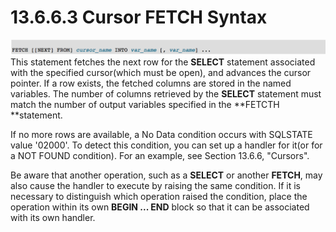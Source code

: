 # 13.6.6.3 Cursor FETCH Syntax

![](/assets/1504961848044.png)This statement fetches the next row for the **SELECT** statement associated with the specified cursor\(which must be open\), and advances the cursor pointer. If a row exists, the fetched columns are stored in the named variables. The number of columns retrieved by the **SELECT** statement must match the number of output variables specified in the **FETCTH **statement.

If no more rows are available, a No Data condition occurs with SQLSTATE value '02000'. To detect this condition, you can set up a handler for it\(or for a NOT FOUND condition\). For an example, see Section 13.6.6, "Cursors".

Be aware that another operation, such as a **SELECT** or another **FETCH**, may also cause the handler to execute by raising the same condition. If it is necessary to distinguish which operation raised the condition, place the operation within its own **BEGIN ... END** block so that it can be associated with its own handler.

